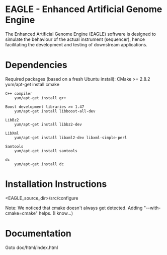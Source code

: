EAGLE - Enhanced Artificial Genome Engine
=========================================

The Enhanced Artificial Genome Engine (EAGLE) software is designed to simulate 
the behaviour of the actual instrument (sequencer), hence facilitating the 
development and testing of downstream applications.


Dependencies
============

Required packages (based on a fresh Ubuntu install):
    CMake >= 2.8.2
        yum/apt-get install cmake

    C++ compiler
        yum/apt-get install g++

    Boost development libraries >= 1.47
        yum/apt-get install libboost-all-dev

    LibBz2 
        yum/apt-get install libbz2-dev

    LibXml
        yum/apt-get install libxml2-dev libxml-simple-perl

    Samtools
        yum/apt-get install samtools

    dc
        yum/apt-get install dc


Installation Instructions
=========================

<EAGLE_source_dir>/src/configure

Note: We noticed that cmake doesn't always get detected. Adding "--with-cmake=cmake" helps. (I know...)


Documentation
=============

Goto doc/html/index.html

